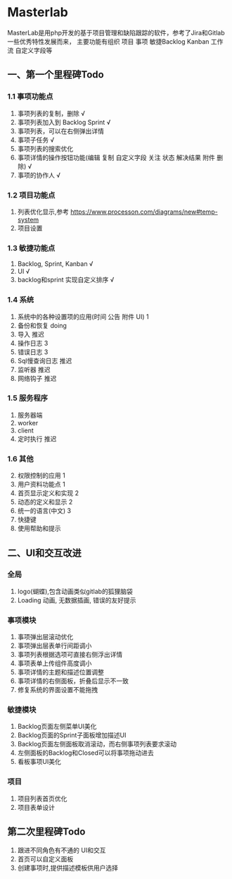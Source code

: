 # Masterlab

MasterLab是用php开发的基于项目管理和缺陷跟踪的软件，参考了Jira和Gitlab一些优秀特性发展而来，
主要功能有组织 项目 事项 敏捷Backlog Kanban 工作流 自定义字段等

## 一、第一个里程碑Todo

### 1.1 事项功能点
1. 事项列表的复制，删除            √   
2. 事项列表加入到 Backlog Sprint   √
3. 事项列表，可以在右侧弹出详情
4. 事项子任务                     √    
5. 事项列表的搜索优化
6. 事项详情的操作按钮功能(编辑 复制 自定义字段 关注 状态 解决结果 附件 删除)     √
7. 事项的协作人               √

### 1.2 项目功能点
1. 列表优化显示,参考 https://www.processon.com/diagrams/new#temp-system
2. 项目设置

### 1.3 敏捷功能点
1. Backlog, Sprint, Kanban √
2. UI √
3. backlog和sprint 实现自定义排序 √

### 1.4 系统
1. 系统中的各种设置项的应用(时间 公告 附件 UI)    1
2. 备份和恢复 doing
3. 导入                                          推迟
4. 操作日志   3
5. 错误日志   3
6. Sql慢查询日志                                 推迟
7. 监听器                                        推迟
8. 网络钩子                                      推迟

### 1.5 服务程序
1. 服务器端
2. worker
3. client
4. 定时执行 推迟

### 1.6 其他 
2. 权限控制的应用      1        
3. 用户资料功能点      1
4. 首页显示定义和实现   2
5. 动态的定义和显示    2
6. 统一的语言(中文)   3
7. 快捷键
8. 使用帮助和提示

## 二、UI和交互改进

### 全局
1. logo(蝴蝶),包含动画类似gitlab的狐狸脑袋
2. Loading 动画, 无数据插画, 错误的友好提示

### 事项模块
1. 事项弹出层滚动优化
2. 事项弹出层表单行间距调小
3. 事项列表根据选项可直接右侧浮出详情
4. 事项表单上传组件高度调小
5. 事项详情的主题和描述位置调整
6. 事项详情的右侧面板，折叠后显示不一致
7. 修复系统的界面设置不能拖拽

### 敏捷模块
1. Backlog页面左侧菜单UI美化
2. Backlog页面的Sprint子面板增加描述UI
3. Backlog页面左侧面板取消滚动，而右侧事项列表要求滚动
4. 左侧面板的Backlog和Closed可以将事项拖动进去
5. 看板事项UI美化

### 项目
1. 项目列表首页优化 
2. 项目表单设计


## 第二次里程碑Todo

1. 跟进不同角色有不通的 UI和交互
2. 首页可以自定义面板
3. 创建事项时,提供描述模板供用户选择
